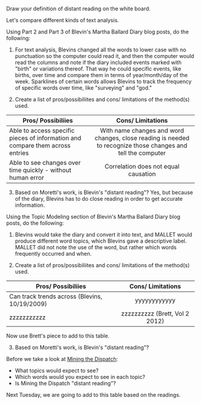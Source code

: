 Draw your definition of distant reading on the white board. 

Let's compare different kinds of text analysis. 

Using Part 2 and Part 3 of Blevin's Martha Ballard Diary blog posts, do the following:

1. For text analysis, Blevins changed all the words to lower case with no punctuation so the computer could read it, and then the computer would read the columns and note if the diary included events marked with "birth" or variations thereof. That way he could specific events, like births, over time and compare them in terms of year/month/day of the week. Sparklines of certain words allows Blevins to track the frequency of specific words over time, like "surveying" and "god." 

2. Create a list of pros/possibiliites and cons/ limitations of the method(s) used. 

| Pros/ Possibiliies | Cons/ Limitations | 
| ------------- |:-------------:| 
| Able to access specific pieces of information and compare them across entries   | With name changes and word changes, close reading is needed to recognize those changes and tell the computer  |
| Able to see changes over time quickly - without human error   | Correlation does not equal causation    |

3.  Based on Moretti's work, is Blevin's  "distant reading"? Yes, but because of the diary, Blevins has to do close reading in order to get accurate information. 

Using the Topic Modeling section of Blevin's Martha Ballard Diary blog posts, do the following:

1. Blevins would take the diary and convert it into text, and MALLET would produce different word topics, which Blevins gave a descriptive label. MALLET did not note the use of the word, but rather which words frequently occurred and when. 

2. Create a list of pros/possibiliites and cons/ limitations of the method(s) used. 

| Pros/ Possibiliies | Cons/ Limitations | 
| ------------- |:-------------:| 
| Can track trends across (Blevins, 10/19/2009)  | yyyyyyyyyyyy  |
| zzzzzzzzzzz   | zzzzzzzzzz  (Brett, Vol 2 2012)  |

Now use Brett's piece to add to this table. 

3. Based on Moretti's work, is Blevin's "distant reading"?


Before we take a look at [Mining the Dispatch](http://dsl.richmond.edu/dispatch/):
 - What topics would expect to see?
 - Which words would you expect to see in each topic?
 - Is Mining the Dispatch "distant reading"?


Next Tuesday, we are going to add to this table based on the readings. 
 
